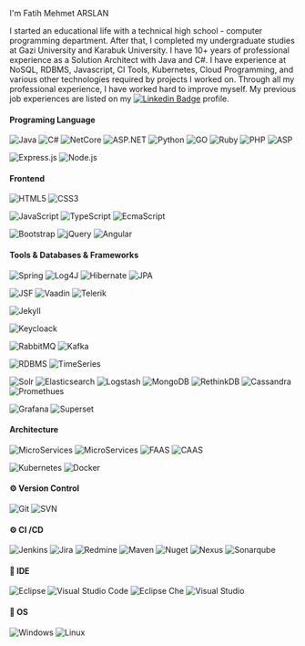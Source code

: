 I'm Fatih Mehmet ARSLAN

I started an educational life with a technical high school - computer programming department. After that, I completed my undergraduate studies at Gazi University and Karabuk University. I have 10+ years of professional experience as a Solution Architect with Java and C#. I have experience at NoSQL, RDBMS, Javascript, CI Tools, Kubernetes, Cloud Programming, and various other technologies required by projects I worked on. Through all my professional experience, I have worked hard to improve myself. My previous job experiences are listed on my [![Linkedin Badge](https://img.shields.io/badge/-LinkedIn-blue?style=flat-square&logo=Linkedin&logoColor=white)](https://www.linkedin.com/in/fmarslan/) profile.

#### Programing Language
![Java](https://img.shields.io/badge/-Java-brightgreen)
![C#](https://img.shields.io/badge/-CSharp-brightgreen)
![NetCore](https://img.shields.io/badge/-.Net%20Core-brightgreen)
![ASP.NET](https://img.shields.io/badge/-ASP.NET-brightgreen)
![Python](https://img.shields.io/badge/-Python-yellow)
![GO](https://img.shields.io/badge/-Go-grey)
![Ruby](https://img.shields.io/badge/-Ruby-grey)
![PHP](https://img.shields.io/badge/-PHP-grey)
![ASP](https://img.shields.io/badge/-ASP-grey)

>

![Express.js](https://img.shields.io/badge/-Express%20Js-brightgreen)
![Node.js](https://img.shields.io/badge/-Node%20Js-brightgreen)


#### Frontend
![HTML5](https://img.shields.io/badge/-HTML5-brightgreen)
![CSS3](https://img.shields.io/badge/-CSS3-brightgreen)
>
![JavaScript](https://img.shields.io/badge/-JavaScript-brightgreen)
![TypeScript](https://img.shields.io/badge/-TypeScript-brightgreen)
![EcmaScript](https://img.shields.io/badge/Ecmascript-green)

>
![Bootstrap](https://img.shields.io/badge/-Bootstrap-brightgreen) 
![jQuery](https://img.shields.io/badge/-jQuery-brightgreen) 
![Angular](https://img.shields.io/badge/-Angular-grey)

#### Tools & Databases & Frameworks

![Spring](http://img.shields.io/badge/-Spring-brightgreen)
![Log4J](http://img.shields.io/badge/-Log4J-brightgreen)
![Hibernate](http://img.shields.io/badge/-Hibernate-brightgreen)
![JPA](http://img.shields.io/badge/-JPA-brightgreen)
>
![JSF](http://img.shields.io/badge/-JSF-brightgreen)
![Vaadin](http://img.shields.io/badge/-Vaadin-yellow)
![Telerik](http://img.shields.io/badge/-Telerik-grey)
>
![Jekyll](http://img.shields.io/badge/-Jekyll-brightgreen)
>
![Keycloack](https://img.shields.io/badge/-Keycloack-green)
>
![RabbitMQ](https://img.shields.io/badge/-RabbitMQ-green)
![Kafka](https://img.shields.io/badge/-Kafka-grey)
>
![RDBMS](https://img.shields.io/badge/-RDBMS-brightgreen)
![TimeSeries](https://img.shields.io/badge/-Timeseries-brightgreen)
>
![Solr](https://img.shields.io/badge/-Solr-green)
![Elasticsearch](https://img.shields.io/badge/-Elasticsearch-green)
![Logstash](https://img.shields.io/badge/-Logstash-green)
![MongoDB](https://img.shields.io/badge/-MongoDB-yellow)
![RethinkDB](https://img.shields.io/badge/-RethinkDB-grey)
![Cassandra](https://img.shields.io/badge/-Cassandra-grey)
![Promethues](https://img.shields.io/badge/-Prometheus-grey)
>
![Grafana](https://img.shields.io/badge/-Grafana-green)
![Superset](https://img.shields.io/badge/-Superset-green)

#### Architecture

![MicroServices](https://img.shields.io/badge/-Cloud%20Applications-brightgreen)
![MicroServices](https://img.shields.io/badge/-MicroService-brightgreen)
![FAAS](https://img.shields.io/badge/-FAAS-green)
![CAAS](https://img.shields.io/badge/-CAAS-green)
>
![Kubernetes](https://img.shields.io/badge/-Kubernetes-yellow)
![Docker](https://img.shields.io/badge/-Docker-yellow)



#### ⚙️ Version Control

![Git](https://img.shields.io/badge/-Git-brightgreen)
![SVN](https://img.shields.io/badge/-SVN-brightgreen)

#### ⚙️ CI /CD
![Jenkins](https://img.shields.io/badge/Jenkins-brightgreen)
![Jira](https://img.shields.io/badge/JIRA-brightgreen)
![Redmine](https://img.shields.io/badge/-Redmine-brightgreen)
![Maven](https://img.shields.io/badge/-Maven-brightgreen)
![Nuget](https://img.shields.io/badge/-Nuget-green)
![Nexus](https://img.shields.io/badge/-Nexus-green)
![Sonarqube](https://img.shields.io/badge/-SonarQube-grey)


#### 🔧 IDE
![Eclipse](https://img.shields.io/badge/-Eclipse-brightgreen)
![Visual Studio Code](https://img.shields.io/badge/-Visual%20Studio%20Code-brightgreen)
![Eclipse Che](http://img.shields.io/badge/-Eclpise%20Che-green)
![Visual Studio](https://img.shields.io/badge/-Visual%20Studio-green)


#### 🔧 OS
![Windows](http://img.shields.io/badge/-Windows-green)
![Linux](http://img.shields.io/badge/-Linux-green)




